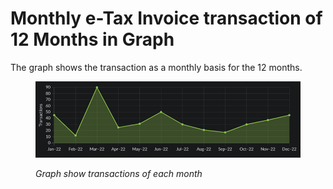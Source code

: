 # Monthly e-Tax Invoice transaction of 12 Months in Graph

The graph shows the transaction as a monthly basis for the 12 months.

<figure><img src="../../.gitbook/assets/image (90).png" alt=""><figcaption><p><em>Graph show transactions of each month</em></p></figcaption></figure>
